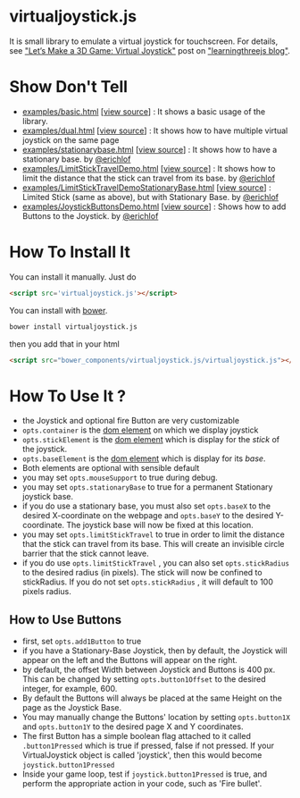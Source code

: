 virtualjoystick.js
==================

It is small library to emulate a virtual joystick for touchscreen.
For details, see ["Let’s Make a 3D Game: Virtual Joystick"](http://learningthreejs.com/blog/2011/12/26/let-s-make-a-3d-game-virtual-joystick/)
post on 
["learningthreejs blog"](http://learningthreejs.com).

Show Don't Tell
===============
* [examples/basic.html](http://jeromeetienne.github.io/virtualjoystick.js/examples/basic.html)
\[[view source](https://github.com/jeromeetienne/virtualjoystick.js/blob/master/examples/basic.html)\] :
It shows a basic usage of the library.
* [examples/dual.html](http://jeromeetienne.github.io/virtualjoystick.js/examples/dual.html)
\[[view source](https://github.com/jeromeetienne/virtualjoystick.js/blob/master/examples/dual.html)\] :
It shows how to have multiple virtual joystick on the same page
* [examples/stationarybase.html](http://jeromeetienne.github.io/virtualjoystick.js/examples/stationarybase.html)
\[[view source](https://github.com/jeromeetienne/virtualjoystick.js/blob/master/examples/stationarybase.html)\] :
It shows how to have a stationary base. by [@erichlof](https://github.com/erichlof)
* [examples/LimitStickTravelDemo.html](http://jeromeetienne.github.io/virtualjoystick.js/examples/LimitStickTravelDemo.html)
\[[view source](https://github.com/jeromeetienne/virtualjoystick.js/blob/master/examples/LimitStickTravelDemo.html)\] :
It shows how to limit the distance that the stick can travel from its base. by [@erichlof](https://github.com/erichlof)
* [examples/LimitStickTravelDemoStationaryBase.html](http://jeromeetienne.github.io/virtualjoystick.js/examples/LimitStickTravelDemoStationaryBase.html)
\[[view source](https://github.com/jeromeetienne/virtualjoystick.js/blob/master/examples/LimitStickTravelDemoStationaryBase.html)\] :
Limited Stick (same as above), but with Stationary Base. by [@erichlof](https://github.com/erichlof)
* [examples/JoystickButtonsDemo.html](http://erichlof.github.io/virtualjoystick.js/examples/JoystickButtonsDemo.html)
\[[view source](https://github.com/erichlof/virtualjoystick.js/blob/master/examples/JoystickButtonsDemo.html)\] :
Shows how to add Buttons to the Joystick. by [@erichlof](https://github.com/erichlof)

How To Install It
=================

You can install it manually. Just do 

```html
<script src='virtualjoystick.js'></script>
```

You can install with [bower](http://bower.io/).

```bash
bower install virtualjoystick.js
```

then you add that in your html

```html
<script src="bower_components/virtualjoystick.js/virtualjoystick.js"></script>
```


How To Use It ?
===============

* the Joystick and optional fire Button are very customizable
* ```opts.container``` is the
[dom element](https://developer.mozilla.org/en/DOM/element)
on which we display joystick
* ```opts.stickElement``` is the
[dom element](https://developer.mozilla.org/en/DOM/element)
which is display for the *stick* of the joystick.
* ```opts.baseElement``` is the 
[dom element](https://developer.mozilla.org/en/DOM/element)
which is display for its *base*.
* Both elements are optional with sensible default
* you may set ```opts.mouseSupport``` to true during debug.
* you may set ```opts.stationaryBase``` to true for a permanent Stationary joystick base.
* if you do use a stationary base, you must also set ```opts.baseX``` to the desired X-coordinate on the webpage and ```opts.baseY``` to the desired Y-coordinate.  The joystick base will now be fixed at this location.
* you may set ```opts.limitStickTravel``` to true in order to limit the distance that the stick can travel from its base.  This will create an invisible circle barrier that the stick cannot leave. 
* if you do use ```opts.limitStickTravel``` , you can also set ```opts.stickRadius``` to the desired radius (in pixels).  The stick will now be confined to stickRadius.  If you do not set ```opts.stickRadius``` , it will default to 100 pixels radius.

How to Use Buttons
------------------
* first, set ```opts.add1Button``` to true
* if you have a Stationary-Base Joystick, then by default, the Joystick will appear on the left and the Buttons will appear on the right.
* by default, the offset Width between Joystick and Buttons is 400 px.  This can be changed by setting ```opts.button1Offset``` to the desired integer, for example, 600.
* By default the Buttons will always be placed at the same Height on the page as the Joystick Base.
* You may manually change the Buttons' location by setting ```opts.button1X``` and ```opts.button1Y``` to the desired page X and Y coordinates.
* The first Button has a simple boolean flag attached to it called ```.button1Pressed``` which is true if pressed, false if not pressed.  If your VirtualJoystick object is called 'joystick', then this would become ```joystick.button1Pressed```
* Inside your game loop, test if ```joystick.button1Pressed``` is true, and perform the appropriate action in your code, such as 'Fire bullet'.  
